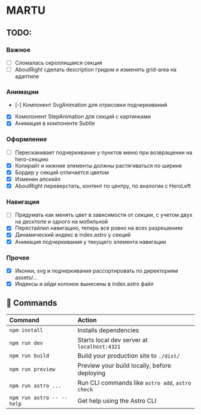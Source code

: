 # MARTU

## TODO:

### Важное

- [ ] Сломалась скроллящаяся секция
- [ ] AboutRight сделать description гридом и изменять grid-area на адаптипе

### Анимации

- [-] Компонент SvgAnimation для отрисовки подчеркиваний
- [x] Комопонент StepAnimation для секций с картинками
- [x] Анимация в компоненте Subtle

### Оформление

- [ ] Перескакивает подчеркивание у пунктов меню при возвращении на hero-секцию
- [x] Копирайт и нижние элементы должны растягиваться по ширине
- [x] Бордер у секций отличается цветом
- [x] Изменен апскейл
- [x] AboutRight переверстать, контент по центру, по аналогии с HeroLeft

### Навигация

- [ ] Придумать как менять цвет в зависимости от секции, с учетом двух на десктопе и одного на мобильной
- [x] Перестайлил навигацию, теперь все ровно на всех разрешениях
- [x] Динамический индекс в index.astro у секций
- [x] Анимация подчеркивания у текущего элемента навигации

### Прочее

- [x] Иконки, svg и подчеркивания рассортировать по директориям assets/...
- [x] Индексы и айди колонок вынесены в index.astro файл

## 🧞 Commands

| Command                   | Action                                           |
| :------------------------ | :----------------------------------------------- |
| `npm install`             | Installs dependencies                            |
| `npm run dev`             | Starts local dev server at `localhost:4321`      |
| `npm run build`           | Build your production site to `./dist/`          |
| `npm run preview`         | Preview your build locally, before deploying     |
| `npm run astro ...`       | Run CLI commands like `astro add`, `astro check` |
| `npm run astro -- --help` | Get help using the Astro CLI                     |
